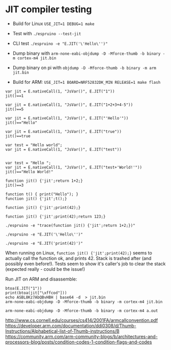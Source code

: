 JIT compiler testing
====================

* Build for Linux `USE_JIT=1 DEBUG=1 make`
* Test with `./espruino --test-jit`
* CLI test `./espruino -e "E.JIT('\'Hello\'')"`
* Dump binary with `arm-none-eabi-objdump -D -Mforce-thumb -b binary -m cortex-m4 jit.bin`
* Dump binary on pi with `objdump -D -Mforce-thumb -b binary -m arm jit.bin`

* Build for ARM: `USE_JIT=1 BOARD=NRF52832DK_MIN RELEASE=1 make flash`

```
var jit = E.nativeCall(1, "JsVar()", E.JIT("1"))
jit()==1

var jit = E.nativeCall(1, "JsVar()", E.JIT("1+2+3+4-5"))
jit()==5

var jit = E.nativeCall(1, "JsVar()", E.JIT("'Hello'"))
jit()=="Hello"

var jit = E.nativeCall(1, "JsVar()", E.JIT("true"))
jit()==true

var test = "Hello world";
var jit = E.nativeCall(1, "JsVar()", E.JIT("test"))


var test = "Hello ";
var jit = E.nativeCall(1, "JsVar()", E.JIT("test+'World!'"))
jit()=="Hello World!"

function jit() {'jit';return 1+2;}
jit()==3

function t() { print("Hello"); }
function jit() {'jit';t();}

function jit() {'jit';print(42);}

function jit() {'jit';print(42);return 123;}
```


```
./espruino -e "trace(function jit() {'jit';return 1+2;})"

./espruino -e "E.JIT('\'Hello\'')"

./espruino -e "E.JIT('print(42)')"

```

When running on Linux, `function jit() {'jit';print(42);}` seems to actually call the function ok, and prints 42. Stack is trashed after (and possibly even before!).
Tests seem to show it's caller's job to clear the stack (expected really - could be the issue!)


Run JIT on ARM and disassemble:

```
btoa(E.JIT("1"))
print(btoa(jit["\xffcod"]))
echo ASBL8Kz7AbQBvHBH | base64 -d  > jit.bin
arm-none-eabi-objdump -D -Mforce-thumb -b binary -m cortex-m4 jit.bin
```

```
arm-none-eabi-objdump -D -Mforce-thumb -b binary -m cortex-m4 a.out
```

http://www.cs.cornell.edu/courses/cs414/2001FA/armcallconvention.pdf
https://developer.arm.com/documentation/ddi0308/d/Thumb-Instructions/Alphabetical-list-of-Thumb-instructions/B
https://community.arm.com/arm-community-blogs/b/architectures-and-processors-blog/posts/condition-codes-1-condition-flags-and-codes


